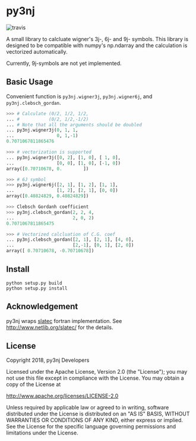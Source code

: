 # py3nj

![travis](https://travis-ci.org/fujiisoup/py3nj.svg?branch=master)

A small library to calcluate wigner's 3j-, 6j- and 9j- symbols.
This library is designed to be compatible with numpy's np.ndarray and
the calculation is vectorized automatically.

Currently, 9j-symbols are not yet implemented.

## Basic Usage

Convenient function is `py3nj.wigner3j`, `py3nj.wigner6j`, and `py3nj.clebsch_gordan`.

```python
>>> # Calculate (0/2, 1/2, 1/2,
... #           (0/2, 1/2,-1/2)
... # Note that all the arguments should be doubled
... py3nj.wigner3j(0, 1, 1,
...                0, 1,-1)
0.7071067811865476

>>> # vectorization is supported
... py3nj.wigner3j([0, 2], [1, 0], [ 1, 0],
...                [0, 0], [1, 0], [-1, 0])
array([0.70710678, 0.        ])

>>> # 6J symbol
>>> py3nj.wigner6j([2, 1], [1, 2], [1, 1],
...                [1, 2], [2, 1], [0, 0])
array([0.40824829, 0.40824829])

>>> Clebsch Gordanh coefficient
>>> py3nj.clebsch_gordan(2, 2, 4,
...                      2, 0, 2)
0.7071067811865475

>>> # Vectorized calcluation of C.G. coef
... py3nj.clebsch_gordan([2, 1], [2, 1], [4, 0],
...                      [2,-1], [0, 1], [2, 0])
array([ 0.70710678, -0.70710678])
```


## Install

```
python setup.py build
python setup.py install
```

## Acknowledgement

py3nj wraps [slatec](http://www.netlib.org/slatec/) fortran implementation.
See http://www.netlib.org/slatec/ for the details.

## License

Copyright 2018, py3nj Developers

Licensed under the Apache License, Version 2.0 (the "License");
you may not use this file except in compliance with the License.
You may obtain a copy of the License at

  http://www.apache.org/licenses/LICENSE-2.0

Unless required by applicable law or agreed to in writing, software
distributed under the License is distributed on an "AS IS" BASIS,
WITHOUT WARRANTIES OR CONDITIONS OF ANY KIND, either express or implied.
See the License for the specific language governing permissions and
limitations under the License.
